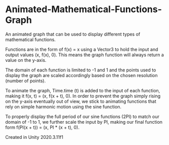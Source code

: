 # Animated-Mathematical-Functions-Graph
An animated graph that can be used to display different types of mathematical functions.

Functions are in the form of f(x) = x using a Vector3 to hold the input and output values (x, f(x), 0).  This means the graph function will always return a value on the y-axis.  

The domain of each function is limited to -1 and 1 and the points used to display the graph are scaled accordingly based on the chosen resolution (number of points).

To animate the graph, Time.time (t) is added to the input of each function, making it f(x, t) = (x, f(x + t), 0).  In order to prevent the graph simply rising on the y-axis eventually out of view, we stick to animating functions that rely on simple harmonic motion using the sine function.

To properly display the full period of our sine functions (2PI) to match our domain of -1 to 1, we further scale the input by PI, making our final function form f(PI(x + t)) = (x, PI * (x + t), 0).

Created in Unity 2020.3.11f1

